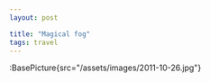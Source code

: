 ```yaml
---
layout: post

title: "Magical fog"
tags: travel
---
```


:BasePicture{src="/assets/images/2011-10-26.jpg"}

<!--more-->
